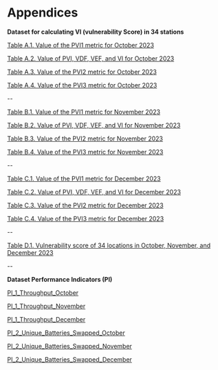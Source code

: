# Appendices

**Dataset for calculating VI (vulnerability Score) in 34 stations**

[Table A.1. Value of the PVI1 metric for October 2023](Table%20A.1.%20Value%20of%20the%20PVI1%20metric%20for%20October%202023.xlsx)

[Table A.2. Value of PVI, VDF, VEF, and VI for October 2023](Table%20A.2.%20Value%20of%20PVI%2C%20VDF%2C%20VEF%2C%20and%20VI%20for%20October%202023.xlsx)

[Table A.3. Value of the PVI2 metric for October 2023](Table%20A.3.%20Value%20of%20the%20PVI2%20metric%20for%20October%202023.xlsx)

[Table A.4. Value of the PVI3 metric for October 2023](Table%20A.4.%20Value%20of%20the%20PVI3%20metric%20for%20October%202023.xlsx)

--

[Table B.1. Value of the PVI1 metric for November 2023](Table%20B.1.%20Value%20of%20the%20PVI1%20metric%20for%20November%202023.xlsx)

[Table B.2. Value of PVI, VDF, VEF, and VI for November 2023](Table%20B.2.%20Value%20of%20PVI%2C%20VDF%2C%20VEF%2C%20and%20VI%20for%20November%202023.xlsx)

[Table B.3. Value of the PVI2 metric for November 2023](Table%20B.3.%20Value%20of%20the%20PVI2%20metric%20for%20November%202023.xlsx)

[Table B.4. Value of the PVI3 metric for November 2023](Table%20B.4.%20Value%20of%20the%20PVI3%20metric%20for%20November%202023.xlsx)

--

[Table C.1. Value of the PVI1 metric for December 2023](Table%20C.1.%20Value%20of%20the%20PVI1%20metric%20for%20December%202023.xlsx)

[Table C.2. Value of PVI, VDF, VEF, and VI for December 2023](Table%20C.2.%20Value%20of%20PVI%2C%20VDF%2C%20VEF%2C%20and%20VI%20for%20December%202023.xlsx)

[Table C.3. Value of the PVI2 metric for December 2023](Table%20C.3.%20Value%20of%20the%20PVI2%20metric%20for%20December%202023.xlsx)

[Table C.4. Value of the PVI3 metric for December 2023](Table%20C.4.%20Value%20of%20the%20PVI3%20metric%20for%20December%202023.xlsx)

--

[Table D.1. Vulnerability score of 34 locations in October, November, and December 2023](Table%20D.1.%20Vulnerability%20score%20of%2034%20locations%20in%20October%2C%20November%2C%20and%20December%202023.xlsx)

--

**Dataset Performance Indicators (PI)**

[PI_1_Throughput_October](PI_1_Throughput_October.csv)

[PI_1_Throughput_November](PI_1_Throughput_November.csv)

[PI_1_Throughput_December](PI_1_Throughput_December.csv)

[PI_2_Unique_Batteries_Swapped_October](PI_2_Unique_batteries_October.csv)

[PI_2_Unique_Batteries_Swapped_November](PI_2_Unique_batteries_November.csv)

[PI_2_Unique_Batteries_Swapped_December](PI_2_Unique_batteries_December.csv)


